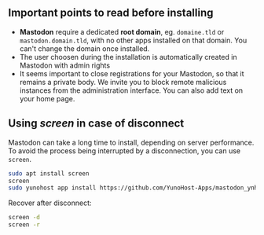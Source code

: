 ## Important points to read before installing

- **Mastodon** require a dedicated **root domain**, eg. `domaine.tld` or `mastodon.domain.tld`, with no other apps installed on that domain. You can't change the domain once installed.
- The user choosen during the installation is automatically created in Mastodon with admin rights
- It seems important to close registrations for your Mastodon, so that it remains a private body. We invite you to block remote malicious instances from the administration interface. You can also add text on your home page.

## Using *screen* in case of disconnect

Mastodon can take a long time to install, depending on server performance.  
To avoid the process being interrupted by a disconnection, you can use `screen`.

```bash
sudo apt install screen
screen
sudo yunohost app install https://github.com/YunoHost-Apps/mastodon_ynh.git
```

Recover after disconnect:

```bash
screen -d
screen -r
```
